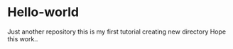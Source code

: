 # Hello-world
Just another repository
this is my first tutorial creating new directory
Hope this work..
